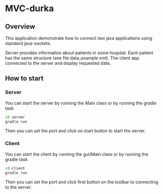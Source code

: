 # MVC-durka

## Overview 
This application demonstrate how to connect two java applications using standard java-sockets.

Server provides information about patients in some hospital. Each patient has the same structure (see file data_example.xml).
The client app connected to the server and display requested data.

## How to start 
### Server 
You can start the server by running the Main class or by running the gradle task 
```bash
cd server
gradle run
```
Then you can set the port and click on start button to start the server.

### Client 
You can start the client by running the gui/Main class or by running the gradle task
```bash
cd client
gradle run
```
Then you can set the port and click first button on the toolbar to connecting to the server.
